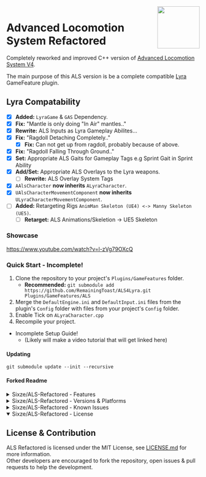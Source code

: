 <img src="Resources/Icon128.png" align="right" width="110">

# Advanced Locomotion System Refactored

Completely reworked and improved С++ version of [Advanced Locomotion System V4](https://www.unrealengine.com/marketplace/en-US/product/advanced-locomotion-system-v1).

The main purpose of this ALS version is be a complete compatible [Lyra](https://docs.unrealengine.com/5.0/en-US/lyra-sample-game-in-unreal-engine/) GameFeature plugin.

## Lyra Compatability
- [x] **Added:** `LyraGame` & `GAS` Dependency.
- [x] **Fix:** "Mantle is only doing "In Air" mantles.."
 - [x] **Rewrite:** ALS Inputs as Lyra Gameplay Abilites...
- [x] **Fix:** "Ragdoll Detaching Completely.."
  - [x] **Fix:** Can not get up from ragdoll, probably because of above.
- [x] **Fix:** "Ragdoll Falling Through Ground.."
- [x] **Set:** Appropriate ALS Gaits for Gameplay Tags e.g Sprint Gait in Sprint Ability
- [x] **Add/Set:** Appropriate ALS Overlays to the Lyra weapons.
  - [ ] **Rewrite:** ALS Overlay System Tags
- [x] `AAlsCharacter` **now inherits** `ALyraCharacter`.
- [x] `UAlsCharacterMovementComponent` **now inherits** `ULyraCharacterMovementComponent`.
- [ ] **Added:** Retargeting Rigs `AnimMan Skeleton (UE4) <-> Manny Skeleton (UE5)`.
  - [ ] **Retarget:** ALS Animations/Skeletion -> UE5 Skeleton

### Showcase
https://www.youtube.com/watch?v=l-zVg79OXcQ

### Quick Start - Incomplete!
  1. Clone the repository to your project's `Plugins/GameFeatures` folder.
     - **Recommended:** `git submodule add https://github.com/RemainingToast/ALS4Lyra.git Plugins/GameFeatures/ALS`
  2. Merge the `DefaultEngine.ini` and `DefaultInput.ini` files from the plugin's `Config` folder with files from your project's `Config` folder.
  3. Enable Tick on `ALyraCharacter.cpp`
  4. Recompile your project.
  - Incomplete Setup Guide!
     - (Likely will make a video tutorial that will get linked here)

#### Updating
`git submodule update --init --recursive`

#### Forked Readme
<details>
 <summary>Sixze/ALS-Refactored - Features</summary>

 ## Features
 - Refactored plugin structure. Content is now separated into 3 categories: `ALS` - main content, `ALSCamera` - camera-related content and `ALSExtras` - other optional content
 - Use of multiple linked animation blueprints instead of a single monolithic animation blueprint.
 - Use of animation layer interfaces to dynamically switch overlay states at runtime instead of referencing them directly in animation blueprints.
 - Use of the **Control Rig** plugin for IK and other bone manipulation tasks instead of animation graph nodes.
 - Significantly reduced number of virtual bones required by the plugin.
 - Added the ability to disable the use of IK bones and use only virtual bones for all bone manipulation tasks, which can be useful in cases where IK bones are not animated in your custom animations.
 - Added a skeleton asset action that can help set up all the necessary skeleton stuff: animation curves, slots, virtual bones, and so on. Can be accessed by right clicking on the skeleton asset -> Scripted Asset Actions -> Setup Als Skeleton.
 - Reworked foot locking to make it more performant and reliable, especially in network multiplayer.
 - Reworked foot and pelvis offset logic for smoother character movement on stairs or sloped surfaces.
 - Added "Slot" layering animation curves that allow to control the blending of overlay poses with animation montages played inside "Layering" animation slots.
 - Added `Blend Curves` and `Blend Poses by Gameplay Tag` animation graph nodes. `Blend Curves` allows to blend animation curves without the need for the `VB curves` virtual bone and `Blend Poses by Gameplay Tag` is similar to `Blend Poses by Enum` but uses gameplay tags instead of enum.
 - Moved thread-safe animation instance logic to the worker thread to improve game thread performance.
 - Replaced some C++ enums such as `EAlsOverlayMode` with gameplay tags so new entries can be added without the need to modify the code.
 - Reworked `UAlsCharacterMovementComponent` for better movement synchronization over the network.
 - Reworked mantling. Implemented as a root motion source for better movement synchronization over the network.
 - Reworked camera. Implemented as a component similar to the standard camera component, no need for custom `APlayerCameraManager` or `APlayerController` classes.
 - Reworked debug mode. Can be toggled by pressing `Shift + [1-8]` or using console commands such as `ShowDebug ALS.Curves`.
 - Use of **Push Model** for more efficient replication.
 - Use of **MetaSounds** and **Enhanced Input** plugins.
 - Support of **Update Rate Optimization** (disabled by default) and **Large World Coordinates**.
 - Most of the recent significant changes from the [Community Version](https://github.com/dyanikoglu/ALS-Community) are also present here.
 - A lot of other fixes, improvements and refactorings.
 
 Also see the [Releases](https://github.com/Sixze/ALS-Refactored/releases) page for more details.     

 Reading the changelogs is a good way to keep up to date with all the latest features that the plugin has to offer.
</details>

<details>
 <summary>Sixze/ALS-Refactored - Versions & Platforms</summary>

  ## Supported Unreal Engine Versions & Platforms
 
 | Plugin Version                                                            | Unreal Engine Version           |
 |---------------------------------------------------------------------------|---------------------------------|
 | [4.12](https://github.com/Sixze/ALS-Refactored/releases/tag/4.12)         | 5.2                             |
 | [4.11](https://github.com/Sixze/ALS-Refactored/releases/tag/4.11)         | 5.1                             |
 | [4.10](https://github.com/Sixze/ALS-Refactored/releases/tag/4.10) - 4.9   | 5.0                             |
 | [4.8](https://github.com/Sixze/ALS-Refactored/releases/tag/4.8) and below | 4.26, 4.27 and 5.0 Early Access |
 
 **The plugin is mainly developed and tested on Windows, so use it on other platforms at your own risk.**
 
</details>

<details>
 <summary>Sixze/ALS-Refactored - Known Issues</summary>
  
 ## Known Issues & Discussion
  - See [Issues](https://github.com/Sixze/ALS-Refactored/issues) section for list of known issues.
  - See [Discussions](https://github.com/Sixze/ALS-Refactored/discussions) section to discuss anything about the plugin, and ask questions. Please do not open an issue for questions.

</details>

<details open>
 <summary>Sixze/ALS-Refactored - License</summary>
  
 ## License & Contribution
 ALS Refactored is licensed under the MIT License, see [LICENSE.md](LICENSE.md) for more information.  
 Other developers are encouraged to fork the repository, open issues & pull requests to help the development.
 
</details>
